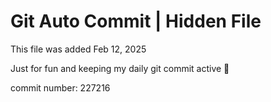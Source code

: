 # Git Auto Commit | Hidden File

This file was added Feb 12, 2025

Just for fun and keeping my daily git commit active 🤪

commit number: 227216
